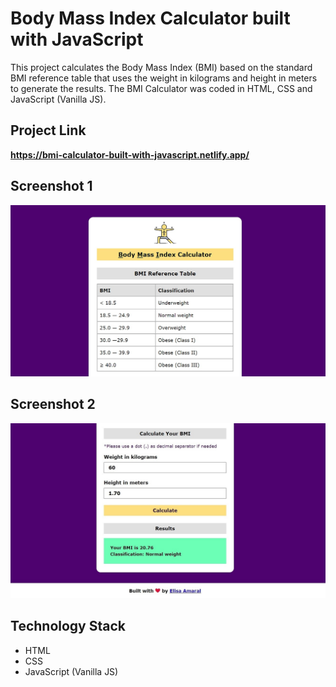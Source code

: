 # Body Mass Index Calculator built with JavaScript

This project calculates the Body Mass Index (BMI) based on the standard BMI reference table that uses the weight in kilograms and height in meters to generate the results. The BMI Calculator was coded in HTML, CSS and JavaScript (Vanilla JS).

## Project Link

**https://bmi-calculator-built-with-javascript.netlify.app/**

## Screenshot 1

![Screenshot](assets/img/Screenshot_1.jpg)

## Screenshot 2

![Screenshot](assets/img/Screenshot_2.jpg)

## Technology Stack

+ HTML
+ CSS
+ JavaScript (Vanilla JS)
